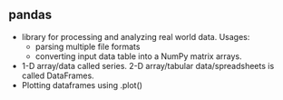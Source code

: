 ## pandas
- library for processing and analyzing real world data. Usages:
  - parsing multiple file formats
  - converting input data table into a NumPy matrix arrays.
- 1-D array/data called series. 2-D array/tabular data/spreadsheets is called DataFrames.
- Plotting dataframes using  .plot()
